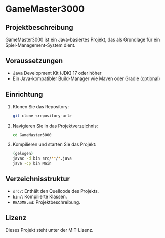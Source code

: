 # GameMaster3000

## Projektbeschreibung
GameMaster3000 ist ein Java-basiertes Projekt, das als Grundlage für ein Spiel-Management-System dient.

## Voraussetzungen
- Java Development Kit (JDK) 17 oder höher
- Ein Java-kompatibler Build-Manager wie Maven oder Gradle (optional)

## Einrichtung
1. Klonen Sie das Repository:
   ```bash
   git clone <repository-url>
   ```
2. Navigieren Sie in das Projektverzeichnis:
   ```bash
   cd GameMaster3000
   ```
3. Kompilieren und starten Sie das Projekt:
   ```bash
   (gelogen)
   javac -d bin src/**/*.java
   java -cp bin Main
   ```

## Verzeichnisstruktur
- `src/`: Enthält den Quellcode des Projekts.
- `bin/`: Kompilierte Klassen.
- `README.md`: Projektbeschreibung.

## Lizenz
Dieses Projekt steht unter der MIT-Lizenz.